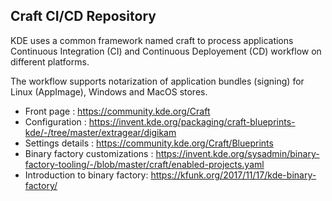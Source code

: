 Craft CI/CD Repository
----------------------

KDE uses a common framework named craft to process applications Continuous Integration (CI) and
Continuous Deployement (CD) workflow on different platforms.

The workflow supports notarization of application bundles (signing) for Linux (AppImage), Windows and MacOS stores.

- Front page                    : https://community.kde.org/Craft
- Configuration                 : https://invent.kde.org/packaging/craft-blueprints-kde/-/tree/master/extragear/digikam
- Settings details              : https://community.kde.org/Craft/Blueprints
- Binary factory customizations : https://invent.kde.org/sysadmin/binary-factory-tooling/-/blob/master/craft/enabled-projects.yaml
- Introduction to binary factory: https://kfunk.org/2017/11/17/kde-binary-factory/
